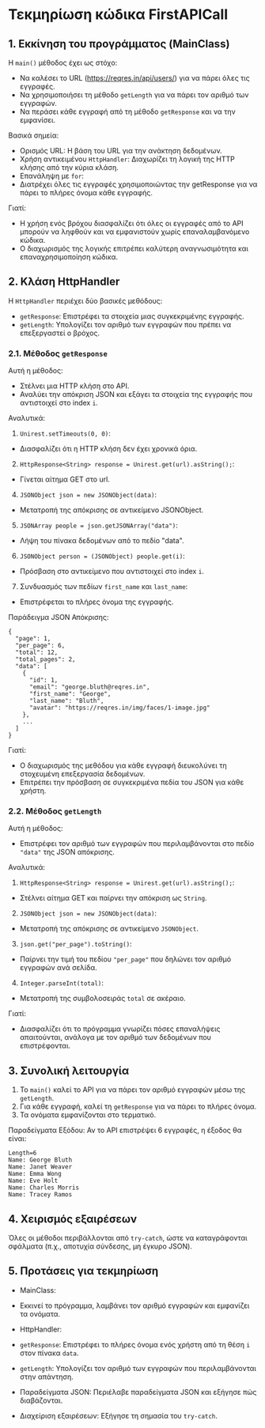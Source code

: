 # Τεκμηρίωση κώδικα FirstAPICall

## 1. Εκκίνηση του προγράμματος (MainClass)  

Η `main()` μέθοδος έχει ως στόχο:

- Να καλέσει το URL (https://reqres.in/api/users/) για να πάρει όλες τις εγγραφές.  
- Να χρησιμοποιήσει τη μέθοδο `getLength` για να πάρει τον αριθμό των εγγραφών.   
- Να περάσει κάθε εγγραφή από τη μέθοδο `getResponse` και να την εμφανίσει.   

Βασικά σημεία:

- Ορισμός URL: Η βάση του URL για την ανάκτηση δεδομένων.   
- Χρήση αντικειμένου `HttpHandler`: Διαχωρίζει τη λογική της HTTP κλήσης από την κύρια κλάση.
- Επανάληψη με `for`:
 - Διατρέχει όλες τις εγγραφές χρησιμοποιώντας την getResponse για να πάρει το πλήρες όνομα κάθε εγγραφής.

Γιατί:

- Η χρήση ενός βρόχου διασφαλίζει ότι όλες οι εγγραφές από το API μπορούν να ληφθούν και να εμφανιστούν χωρίς επαναλαμβανόμενο κώδικα.   
- Ο διαχωρισμός της λογικής επιτρέπει καλύτερη αναγνωσιμότητα και επαναχρησιμοποίηση κώδικα.   

## 2. Κλάση HttpHandler

Η `HttpHandler` περιέχει δύο βασικές μεθόδους:

- `getResponse`: Επιστρέφει τα στοιχεία μιας συγκεκριμένης εγγραφής.  
- `getLength`: Υπολογίζει τον αριθμό των εγγραφών που πρέπει να επεξεργαστεί ο βρόχος.  

### 2.1. Μέθοδος `getResponse`

Αυτή η μέθοδος:

- Στέλνει μια HTTP κλήση στο API.  
- Αναλύει την απόκριση JSON και εξάγει τα στοιχεία της εγγραφής που αντιστοιχεί στο index `i`.  

Αναλυτικά:

1. `Unirest.setTimeouts(0, 0)`:  
 - Διασφαλίζει ότι η HTTP κλήση δεν έχει χρονικά όρια.   

2. `HttpResponse<String> response = Unirest.get(url).asString();`:   
 - Γίνεται αίτημα GET στο url.   

4. `JSONObject json = new JSONObject(data)`:   
 - Μετατροπή της απόκρισης σε αντικείμενο JSONObject.   

5. `JSONArray people = json.getJSONArray("data")`:   
 - Λήψη του πίνακα δεδομένων από το πεδίο "data".   

6. `JSONObject person = (JSONObject) people.get(i)`:   
 - Πρόσβαση στο αντικείμενο που αντιστοιχεί στο index `i`.   

7. Συνδυασμός των πεδίων `first_name` και `last_name`:
 - Επιστρέφεται το πλήρες όνομα της εγγραφής.

Παράδειγμα JSON Απόκρισης:

```
{
  "page": 1,
  "per_page": 6,
  "total": 12,
  "total_pages": 2,
  "data": [
    {
      "id": 1,
      "email": "george.bluth@reqres.in",
      "first_name": "George",
      "last_name": "Bluth",
      "avatar": "https://reqres.in/img/faces/1-image.jpg"
    },
    ...
  ]
}
```

Γιατί:

- Ο διαχωρισμός της μεθόδου για κάθε εγγραφή διευκολύνει τη στοχευμένη επεξεργασία δεδομένων.   
- Επιτρέπει την πρόσβαση σε συγκεκριμένα πεδία του JSON για κάθε χρήστη.   

### 2.2. Μέθοδος `getLength`

Αυτή η μέθοδος:

- Επιστρέφει τον αριθμό των εγγραφών που περιλαμβάνονται στο πεδίο `"data"` της JSON απόκρισης.

Αναλυτικά:

1. `HttpResponse<String> response = Unirest.get(url).asString();`:   
- Στέλνει αίτημα GET και παίρνει την απόκριση ως `String`.   

2. `JSONObject json = new JSONObject(data)`:   
- Μετατροπή της απόκρισης σε αντικείμενο `JSONObject`.  

3. `json.get("per_page").toString()`:   
- Παίρνει την τιμή του πεδίου `"per_page"` που δηλώνει τον αριθμό εγγραφών ανά σελίδα.   

4. `Integer.parseInt(total)`:   
- Μετατροπή της συμβολοσειράς `total` σε ακέραιο.   

Γιατί:

- Διασφαλίζει ότι το πρόγραμμα γνωρίζει πόσες επαναλήψεις απαιτούνται, ανάλογα με τον αριθμό των δεδομένων που επιστρέφονται.

## 3. Συνολική λειτουργία

1. Το `main()` καλεί το API για να πάρει τον αριθμό εγγραφών μέσω της `getLength`.   
2. Για κάθε εγγραφή, καλεί τη `getResponse` για να πάρει το πλήρες όνομα.   
3. Τα ονόματα εμφανίζονται στο τερματικό.   

Παραδείγματα Εξόδου: Αν το API επιστρέψει 6 εγγραφές, η έξοδος θα είναι:

```
Length=6
Name: George Bluth
Name: Janet Weaver
Name: Emma Wong
Name: Eve Holt
Name: Charles Morris
Name: Tracey Ramos
```

## 4. Χειρισμός εξαιρέσεων

Όλες οι μέθοδοι περιβάλλονται από `try-catch`, ώστε να καταγράφονται σφάλματα (π.χ., αποτυχία σύνδεσης, μη έγκυρο JSON).

## 5. Προτάσεις για τεκμηρίωση
- MainClass:
 - Εκκινεί το πρόγραμμα, λαμβάνει τον αριθμό εγγραφών και εμφανίζει τα ονόματα.

- HttpHandler:
 - `getResponse`: Επιστρέφει το πλήρες όνομα ενός χρήστη από τη θέση `i` στον πίνακα `data`.  
 - `getLength`: Υπολογίζει τον αριθμό των εγγραφών που περιλαμβάνονται στην απάντηση.   
 
- Παραδείγματα JSON: Περιέλαβε παραδείγματα JSON και εξήγησε πώς διαβάζονται.   
- Διαχείριση εξαιρέσεων: Εξήγησε τη σημασία του `try-catch`.

